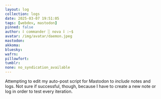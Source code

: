 ```yaml
---
layout: log
collection: logs
date: 2025-03-07 19:51:05
tags: [webdev, mastodon]
pinned: false
author: ⸸ commander ░ nova ⸸ :~$
avatar: /img/avatar/daemon.jpeg
mastodon: 
akkoma: 
bluesky: 
wafrn: 
pillowfort: 
tumblr: 
none: no_syndication_available 
---
```

Attempting to edit my auto-post script for Mastodon to *include* notes and logs. Not sure if successful, though, because I have to create a new note or log in order to test every iteration.
